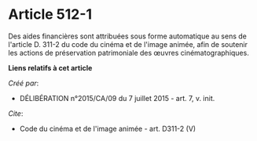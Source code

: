 # Article 512-1

Des aides financières sont attribuées sous forme automatique au sens de l'article D. 311-2 du code du cinéma et de l'image
animée, afin de soutenir les actions de préservation patrimoniale des œuvres cinématographiques.

**Liens relatifs à cet article**

_Créé par_:

  - DÉLIBÉRATION n°2015/CA/09 du 7 juillet 2015 - art. 7, v. init.

_Cite_:

  - Code du cinéma et de l'image animée - art. D311-2 (V)
